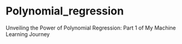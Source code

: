 # Polynomial_regression
 Unveiling the Power of Polynomial Regression: Part 1 of My Machine Learning Journey
